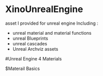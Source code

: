 # XinoUnrealEngine
asset I provided for unreal engine 
Including :
* unreal material and material functions
* unreal Blueprints 
* unreal cascades 
* Unreal Archviz assets

#Unreal Engine 4 Materials 

$Materail Basics
